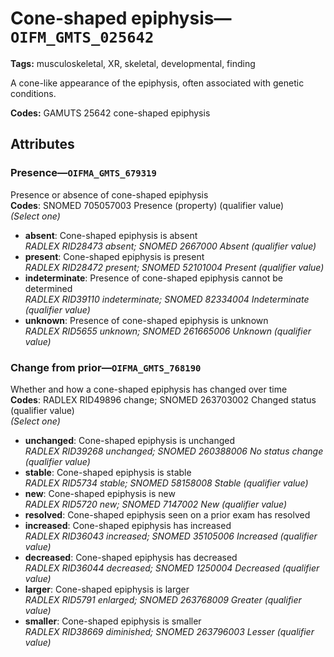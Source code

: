 # Cone-shaped epiphysis—`OIFM_GMTS_025642`

**Tags:** musculoskeletal, XR, skeletal, developmental, finding

A cone-like appearance of the epiphysis, often associated with genetic conditions.

**Codes:** GAMUTS 25642 cone-shaped epiphysis

## Attributes

### Presence—`OIFMA_GMTS_679319`

Presence or absence of cone-shaped epiphysis  
**Codes**: SNOMED 705057003 Presence (property) (qualifier value)  
*(Select one)*

- **absent**: Cone-shaped epiphysis is absent  
_RADLEX RID28473 absent; SNOMED 2667000 Absent (qualifier value)_
- **present**: Cone-shaped epiphysis is present  
_RADLEX RID28472 present; SNOMED 52101004 Present (qualifier value)_
- **indeterminate**: Presence of cone-shaped epiphysis cannot be determined  
_RADLEX RID39110 indeterminate; SNOMED 82334004 Indeterminate (qualifier value)_
- **unknown**: Presence of cone-shaped epiphysis is unknown  
_RADLEX RID5655 unknown; SNOMED 261665006 Unknown (qualifier value)_

### Change from prior—`OIFMA_GMTS_768190`

Whether and how a cone-shaped epiphysis has changed over time  
**Codes**: RADLEX RID49896 change; SNOMED 263703002 Changed status (qualifier value)  
*(Select one)*

- **unchanged**: Cone-shaped epiphysis is unchanged  
_RADLEX RID39268 unchanged; SNOMED 260388006 No status change (qualifier value)_
- **stable**: Cone-shaped epiphysis is stable  
_RADLEX RID5734 stable; SNOMED 58158008 Stable (qualifier value)_
- **new**: Cone-shaped epiphysis is new  
_RADLEX RID5720 new; SNOMED 7147002 New (qualifier value)_
- **resolved**: Cone-shaped epiphysis seen on a prior exam has resolved  
- **increased**: Cone-shaped epiphysis has increased  
_RADLEX RID36043 increased; SNOMED 35105006 Increased (qualifier value)_
- **decreased**: Cone-shaped epiphysis has decreased  
_RADLEX RID36044 decreased; SNOMED 1250004 Decreased (qualifier value)_
- **larger**: Cone-shaped epiphysis is larger  
_RADLEX RID5791 enlarged; SNOMED 263768009 Greater (qualifier value)_
- **smaller**: Cone-shaped epiphysis is smaller  
_RADLEX RID38669 diminished; SNOMED 263796003 Lesser (qualifier value)_